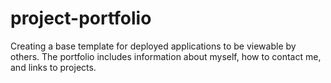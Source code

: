 # project-portfolio

Creating a base template for deployed applications to be viewable by others. The portfolio includes information about myself, how to contact me, and links to projects.
